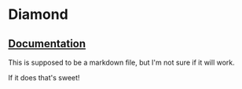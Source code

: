 # Diamond

## [Documentation](html/index.html)

This is supposed to be a markdown file, but I'm not sure if it will work.

If it does that's sweet!
